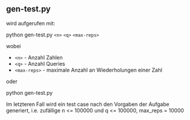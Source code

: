## gen-test.py
wird aufgerufen mit:

python gen-test.py `<n>` `<q>` `<max-reps>`

wobei 

  * `<n>` - Anzahl Zahlen
  * `<q>` - Anzahl Queries
  * `<max-reps>` - maximale Anzahl an Wiederholungen einer Zahl

oder 

python gen-test.py

Im letzteren Fall wird ein test case nach den Vorgaben der Aufgabe generiert, i.e. zufällige n <= 100000 und q <= 100000, max_reps = 10000
